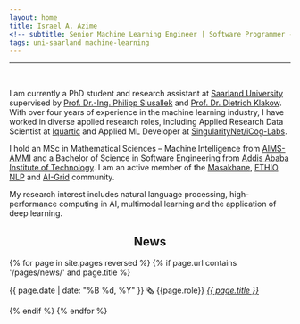```yaml
---
layout: home
title: Israel A. Azime
<!-- subtitle: Senior Machine Learning Engineer | Software Programmer -->
tags: uni-saarland machine-learning 
---
```





<hr>
<br>





I am currently a PhD student and research assistant at [Saarland University](https://www.uni-saarland.de/en/home.html) supervised by [Prof. Dr.-Ing. Philipp Slusallek](https://graphics.cg.uni-saarland.de/people/slusallek.html) and [Prof. Dr. Dietrich Klakow](https://www.lsv.uni-saarland.de/people/dietrich-klakow/). With over four years of experience in the machine learning industry, I have worked in diverse applied research roles, including Applied Research Data Scientist at [Iquartic](https://iquartic.com/) and Applied ML Developer at [SingularityNet/iCog-Labs](https://singularitynet.io/).

I hold an MSc in Mathematical Sciences – Machine Intelligence from [AIMS-AMMI](https://aimsammi.org/) and a Bachelor of Science in Software Engineering from [Addis Ababa Institute of Technology](http://www.aait.edu.et/). I am an active member of the [Masakhane](https://www.masakhane.io/), [ETHIO NLP](https://ethionlp.github.io/)  and [AI-Grid](https://ai-grid.org/en/) community.

My research interest includes natural language processing, high-performance computing in AI, multimodal learning and the application of deep learning.



<h2 align='center'>News</h2>



{% for page in site.pages reversed %}
{% if page.url contains '/pages/news/' and page.title  %}
<p>{{ page.date | date: "%B %d, %Y" }} 🗞️ {{page.role}} <i> <a href="{{page.link}}">{{ page.title }}</a></i></p> 
{% endif %}
{% endfor %}

